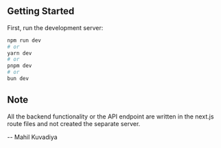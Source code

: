 ## Getting Started

First, run the development server:

```bash
npm run dev
# or
yarn dev
# or
pnpm dev
# or
bun dev
```

## Note

All the backend functionality or the API endpoint are written in the next.js route files and not created the separate server.



-- Mahil Kuvadiya
